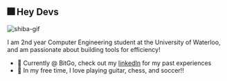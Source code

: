 ## 🎆 Hey Devs 

![shiba-gif](https://gist.githubusercontent.com/Chuncheonian/0b458eb00f72d648e65d69ab08ca16b8/raw/91dfc8ec23b03cae760d6635d397aaf879f51c16/shiba.gif)

I am 2nd year Computer Engineering student at the University of Waterloo, and am passionate about building tools for efficiency!
  * 💼 Currently @ BitGo, check out my [linkedIn](https://www.linkedin.com/in/yanxue-ce/) for my past experiences
  * 🌱 In my free time, I love playing guitar, chess, and soccer!! 


